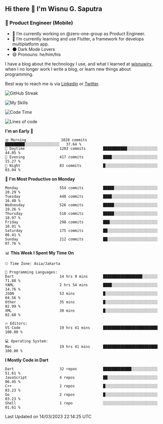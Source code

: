 ## Hi there 👋 I'm Wisnu G. Saputra

### :mobile_phone_off: Product Engineer (Mobile)

- 🔭 I’m currently working on @zero-one-group as Product Engineer.
- 🌱 I’m currently learning and use Flutter, a framework for develops multiplatform app.
- 🌑 Dark Mode Lovers
- 😄 Pronouns: he/him/his

I have a blog about the technology I use, and what I learned at [wisnuwiry](https://wisnuwiry.space/), when I no longer work I write a blog, or learn new things about programming.

Best way to reach me is via [Linkedin](https://www.linkedin.com/in/wisnu-saputra/) or [Twitter](https://twitter.com/wisnuwiry).

![GitHub Streak](https://streak-stats.demolab.com?user=wisnuwiry&theme=dark&hide_border=true)

![My Skills](https://skillicons.dev/icons?i=dart,flutter,kotlin,swift,js,css,neovim,git,linux&perline=5)

<!--START_SECTION:waka-->
![Code Time](http://img.shields.io/badge/Code%20Time-306%20hrs%2013%20mins-blue)

![Lines of code](https://img.shields.io/badge/From%20Hello%20World%20I%27ve%20Written-4.3%20million%20lines%20of%20code-blue)

**I'm an Early 🐤** 

```text
🌞 Morning                1028 commits        █████████░░░░░░░░░░░░░░░░   37.64 % 
🌆 Daytime                1203 commits        ███████████░░░░░░░░░░░░░░   44.05 % 
🌃 Evening                417 commits         ████░░░░░░░░░░░░░░░░░░░░░   15.27 % 
🌙 Night                  83 commits          █░░░░░░░░░░░░░░░░░░░░░░░░   03.04 % 
```
📅 **I'm Most Productive on Monday** 

```text
Monday                   554 commits         █████░░░░░░░░░░░░░░░░░░░░   20.29 % 
Tuesday                  448 commits         ████░░░░░░░░░░░░░░░░░░░░░   16.40 % 
Wednesday                526 commits         █████░░░░░░░░░░░░░░░░░░░░   19.26 % 
Thursday                 518 commits         █████░░░░░░░░░░░░░░░░░░░░   18.97 % 
Friday                   298 commits         ███░░░░░░░░░░░░░░░░░░░░░░   10.91 % 
Saturday                 175 commits         ██░░░░░░░░░░░░░░░░░░░░░░░   06.41 % 
Sunday                   212 commits         ██░░░░░░░░░░░░░░░░░░░░░░░   07.76 % 
```


📊 **This Week I Spent My Time On** 

```text
🕑︎ Time Zone: Asia/Jakarta

💬 Programming Languages: 
Dart                     14 hrs 9 mins       ██████████████████░░░░░░░   71.88 % 
YAML                     2 hrs 54 mins       ████░░░░░░░░░░░░░░░░░░░░░   14.76 % 
JSON                     53 mins             █░░░░░░░░░░░░░░░░░░░░░░░░   04.56 % 
Other                    35 mins             █░░░░░░░░░░░░░░░░░░░░░░░░   02.99 % 
XML                      30 mins             █░░░░░░░░░░░░░░░░░░░░░░░░   02.60 % 

🔥 Editors: 
VS Code                  19 hrs 41 mins      █████████████████████████   100.00 % 

💻 Operating System: 
Mac                      19 hrs 41 mins      █████████████████████████   100.00 % 
```

**I Mostly Code in Dart** 

```text
Dart                     32 repos            █████████████░░░░░░░░░░░░   51.61 % 
JavaScript               4 repos             ██░░░░░░░░░░░░░░░░░░░░░░░   06.45 % 
C++                      2 repos             █░░░░░░░░░░░░░░░░░░░░░░░░   03.23 % 
Go                       2 repos             █░░░░░░░░░░░░░░░░░░░░░░░░   03.23 % 
Shell                    1 repo              ░░░░░░░░░░░░░░░░░░░░░░░░░   01.61 % 
```




 Last Updated on 14/03/2023 22:14:25 UTC
<!--END_SECTION:waka-->
